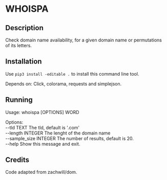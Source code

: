 # WHOISPA

## Description

Check domain name availability, for a given domain name or permutations of
its letters.

## Installation

Use `pip3 install -editable .` to install this command line tool.

Depends on: Click, colorama, requests and simplejson.

## Running

Usage: whoispa [OPTIONS] WORD

Options:  
  --tld TEXT             The tld, default is '.com'  
  --length INTEGER       The lenght of the domain name  
  --sample_size INTEGER  The number of results, default is 20.  
  --help                 Show this message and exit.  

## Credits

Code adapted from zachwill/dom.


